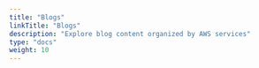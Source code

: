 ```yaml
---
title: "Blogs"
linkTitle: "Blogs"
description: "Explore blog content organized by AWS services"
type: "docs"
weight: 10
---
```

